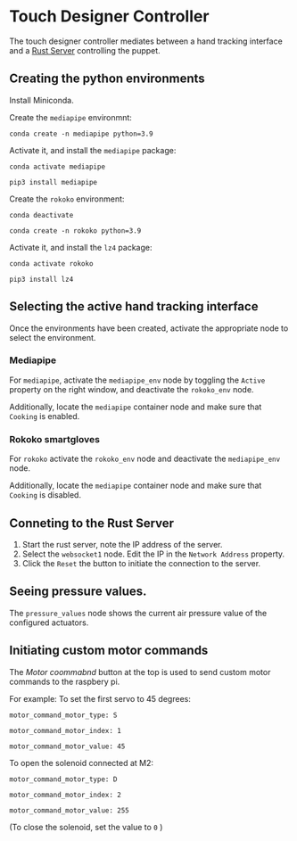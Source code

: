 # Touch Designer Controller
The touch designer controller mediates between a hand tracking interface and a [Rust Server](rust-server.md) controlling the puppet.

## Creating the python environments
Install Miniconda.

Create the `mediapipe` environmnt:
```
conda create -n mediapipe python=3.9
```
Activate it, and install the `mediapipe` package:
```
conda activate mediapipe
```
```
pip3 install mediapipe
```

Create the `rokoko` environment:
```
conda deactivate
```
```
conda create -n rokoko python=3.9
```
Activate it, and install the `lz4` package:
```
conda activate rokoko
```
```
pip3 install lz4
```

## Selecting the active hand tracking interface
Once the environments have been created, activate the appropriate node to select the environment.

### Mediapipe
For `mediapipe`, activate the `mediapipe_env` node by toggling the `Active` property on the right window, and deactivate the `rokoko_env` node.

Additionally, locate the `mediapipe` container node and make sure that `Cooking` is enabled.

### Rokoko smartgloves
For `rokoko` activate the `rokoko_env` node and deactivate the `mediapipe_env` node.

Additionally, locate the `mediapipe` container node and make sure that `Cooking` is disabled.

## Conneting to the Rust Server
1. Start the rust server, note the IP address of the server.
2. Select the `websocket1` node. Edit the IP in the `Network Address` property.
3. Click the `Reset` the button to initiate the connection to the server.

## Seeing pressure values.
The `pressure_values` node shows the current air pressure value of the configured actuators.

## Initiating custom motor commands
The _Motor coommabnd_ button at the top is used to send custom motor commands to the raspbery pi.

For example: To set the first servo to 45 degrees:
```
motor_command_motor_type: S
```
```
motor_command_motor_index: 1
```
```
motor_command_motor_value: 45
```

To open the solenoid connected at M2:
```
motor_command_motor_type: D
```
```
motor_command_motor_index: 2
```
```
motor_command_motor_value: 255
```
(To close the solenoid, set the value to `0` )